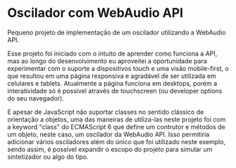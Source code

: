 # Oscilador com WebAudio API
Pequeno projeto de implementação de um oscilador utilizando a WebAudio API. 

Esse projeto foi iniciado com o intuito de aprender como funciona a API, mas ao longo do desenvolvimento eu aproveitei a oportunidade para experimentar com o suporte a dispositivos touch e uma visão mobile-first, o que resultou em uma página responsiva e agradável de ser utilizada em celulares e tablets. Atualmente a página funciona em desktops, porém a interatividade só é possível através de touchscreen (ou developer options do seu navegador).

E apesar de JavaScript não suportar classes no sentido clássico de orientação a objetos, uma das maneiras de utiliza-las neste projeto foi com a keyword "class" do ECMAScript 6 que define um contrutor e métodos de um objeto, neste caso, um oscilador da WebAudio API. Isso permitiria adicionar vários osciladores além do único que foi utilizado neste exemplo, sendo assim, é possível expandir o escopo do projeto para simular um sintetizador ou algo do tipo.
